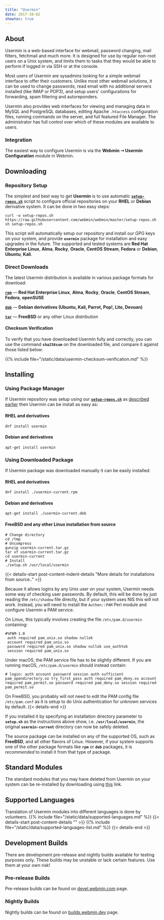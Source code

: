 ```yaml
---
title: "Usermin"
date: 2017-10-02
showtoc: true
---
```

## About

Usermin is a web-based interface for webmail, password changing, mail filters, fetchmail and much more. It is designed for use by regular non-root users on a Unix system, and limits them to tasks that they would be able to perform if logged in via SSH or at the console.

Most users of Usermin are sysadmins looking for a simple webmail interface to offer their customers. Unlike most other webmail solutions, it can be used to change passwords, read email with no additional servers installed (like IMAP or POP3), and setup users' configurations for forwarding, spam filtering and autoreponders.

Usermin also provides web interfaces for viewing and managing data in MySQL and PostgreSQL databases, editing Apache `.htaccess` configuration files, running commands on the server, and full featured File Manager. The administrator has full control over which of these modules are available to users.


### Integration

The easiest way to configure Usermin is via the **Webmin ⇾ Usermin Configuration** module in Webmin.

## Downloading

### Repository Setup
The simplest and best way to get **Usermin** is to use automatic [**`setup-repos.sh`**](https://github.com/webmin/webmin/blob/master/setup-repos.sh) script to configure official repositories on your **RHEL** or **Debian** derivative system. It can be done in two easy steps:

```
curl -o setup-repos.sh https://raw.githubusercontent.com/webmin/webmin/master/setup-repos.sh
sh setup-repos.sh
```

This script will automatically setup our repository and install our GPG keys on your system, and provide **`usermin`** package for installation and easy upgrades in the future. The supported and tested systems are **Red Hat Enterprise Linux**, **Alma**, **Rocky**, **Oracle**, **CentOS Stream**, **Fedora** or **Debian**, **Ubuntu**, **Kali**.

### Direct Downloads
The latest Usermin distribution is available in various package formats for download:


  [**`rpm`**](https://www.webmin.com/download/rpm/usermin-current.rpm) — **Red Hat Enterprise Linux**, **Alma**, **Rocky**, **Oracle**, **CentOS Stream**, **Fedora**, **openSUSE**

  [**`deb`**](https://www.webmin.com/download/deb/usermin-current.deb) — **Debian derivatives (Ubuntu, Kali, Parrot, Pop!, Lite, Devuan)**
  
  [**`tar`**](https://www.webmin.com/download/usermin-current.tar.gz) — **FreeBSD** or any other Linux distribution


#### Checksum Verification
To verify that you have downloaded Usermin fully and correctly, you can use the command **`sha256sum`** on the downloaded file, and compare it against those listed below:

{{% include file="/static/data/usermin-checksum-verification.md" %}}

## Installing

### Using Package Manager
If Usermin repository was setup using our [**`setup-repos.sh`**](https://raw.githubusercontent.com/webmin/webmin/master/setup-repos.sh) as [described earlier](#repository-setup) then Usermin can be install as easy as:

   #### RHEL and derivatives
    dnf install usermin

   #### Debian and derivatives
    apt-get install usermin

### Using Downloaded Package
If Usermin package was downloaded manually it can be easily installed:
   #### RHEL and derivatives
    dnf install ./usermin-current.rpm

   #### Debian and derivatives
    apt-get install ./usermin-current.deb

   #### FreeBSD and any other Linux installation from source
    # Change directory
    cd /tmp
    # Uncompress
    gunzip usermin-current.tar.gz
    tar xf usermin-current.tar.gz
    cd usermin-current
    # Install
    ./setup.sh /usr/local/usermin
   
   {{< details-start post-content-indent-details "More details for installations from source.."  >}}
  
  Because it allows logins by any Unix user on your system, Usermin needs some way of checking user passwords. By default, this will be done by just reading the `/etc/shadow` file directly, but if your system uses NIS this will not work. Instead, you will need to install the `Authen::PAM` Perl module and configure Usermin a PAM service. 

  On Linux, this typically involves creating the file `/etc/pam.d/usermin` containing:
  ```text
  #%PAM-1.0
   auth required pam_unix.so shadow nullok
   account required pam_unix.so
   password required pam_unix.so shadow nullok use_authtok
   session required pam_unix.so
  ```

  Under macOS, the PAM service file has to be slightly different. If you are running macOS, `/etc/pam.d/usermin` should instead contain: 
  ```text
  # login: auth account password session auth sufficient pam_opendirectory.so try_first_pass auth required pam_deny.so account required pam_permit.so password required pam_deny.so session required pam_permit.so
  ```

  On FreeBSD, you probably will not need to edit the PAM config file `/etc/pam.conf` as it is setup to do Unix authentication for unknown services by default.
   {{< details-end >}}

   If you installed it by specifying an installation directory parameter to **`setup.sh`** as the instructions above show, i.e. **`/usr/local/usermin`**, the original **`usermin-current`** directory can now be safely deleted.

   The source package can be installed on any of the supported OS, such as **FreeBSD**, and all other flavors of Linux. However, if your system supports one of the other package formats like **`rpm`** or **`deb`** packages, it is *recommended* to install it from that type of package.


## Standard Modules
The standard modules that you may have deleted from Usermin on your system can be re-installed by downloading using [this](https://download.webmin.com/download/umodules/) link.

## Supported Languages
Translation of Usermin modules into different languages is done by volunteers. {{% include file="/static/data/supported-languages.md" %}}
{{< details-start post-content-details "<i class='wm wm-language'></i>"  >}}
{{% include file="/static/data/supported-languages-list.md" %}}
{{< details-end >}}

## Development Builds
There are development pre-release and nightly builds available for testing purposes only. These builds may be unstable or lack certain features. Use them at your own risk!

### Pre-release Builds
Pre-release builds can be found on [devel.webmin.com](https://download.webmin.com/devel/) page.

### Nightly Builds
Nightly builds can be found on [builds.webmin.dev](https://builds.webmin.dev/) page.

